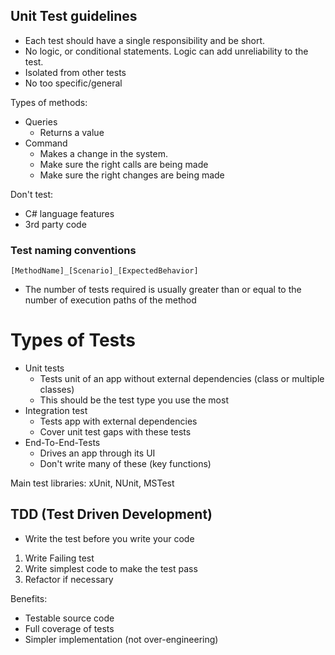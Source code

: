 ## Unit Test guidelines

- Each test should have a single responsibility and be short.
- No logic, or conditional statements. Logic can add unreliability to the test.
- Isolated from other tests
- No too specific/general

Types of methods:

- Queries
  - Returns a value
- Command
  - Makes a change in the system.
  - Make sure the right calls are being made
  - Make sure the right changes are being made

Don't test:

- C# language features
- 3rd party code

### Test naming conventions

`[MethodName]_[Scenario]_[ExpectedBehavior]`

- The number of tests required is usually greater than or equal to the number of execution paths of the method

# Types of Tests

- Unit tests
  - Tests unit of an app without external dependencies (class or multiple classes)
  - This should be the test type you use the most
- Integration test
  - Tests app with external dependencies
  - Cover unit test gaps with these tests
- End-To-End-Tests
  - Drives an app through its UI
  - Don't write many of these (key functions)

Main test libraries: xUnit, NUnit, MSTest

## TDD (Test Driven Development)

- Write the test before you write your code

1. Write Failing test
2. Write simplest code to make the test pass
3. Refactor if necessary

Benefits:

- Testable source code
- Full coverage of tests
- Simpler implementation (not over-engineering)
